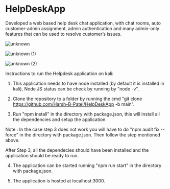 # HelpDeskApp

Developed a web based help desk chat application, with chat rooms, auto customer-admin assignment, admin authentication and many admin-only features that can be used to resolve customer’s issues.

![unknown](https://user-images.githubusercontent.com/46072683/167728746-1d0b4ab1-a02d-4a21-9c78-b08ff7aca475.png)

![unknown (1)](https://user-images.githubusercontent.com/46072683/167728755-7f1e5a91-8660-4538-a6ed-8eb86651d1b6.png)

![unknown (2)](https://user-images.githubusercontent.com/46072683/167728762-48aea6a8-0c38-4ce4-8be4-6635f6f0f486.png)

Instructions to run the  Helpdesk application on kali:

1) This application needs to have node installed (by default it is installed in kali), Node JS status can be check by running by "node -v". 

2) Clone the repository to a folder by running the cmd "git clone https://github.com/Harsh-B-Patel/HelpDeskApp -b main".

3) Run "npm install" in the directory with package.json, this will install all the dependencies and setup the application. 

Note : In the case step 3 does not work you will have to do "npm audit fix --force" in the directory with package.json. Then follow the step mentioned above. 

After Step 3, all the dependecies should have been installed and the application should be ready to run. 

4) The application can be started running "npm run start" in the directory with package.json. 

5) The application is hosted at localhost:3000.


